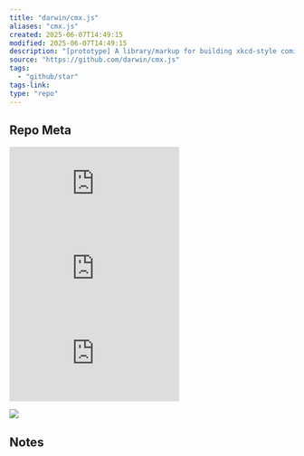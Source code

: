 ```yaml
---
title: "darwin/cmx.js"
aliases: "cmx.js"
created: 2025-06-07T14:49:15
modified: 2025-06-07T14:49:15
description: "[prototype] A library/markup for building xkcd-style comic strips"
source: "https://github.com/darwin/cmx.js"
tags:
  - "github/star"
tags-link:
type: "repo"
---
```

## Repo Meta

![](https://img.shields.io/github/stars/darwin/cmx.js?style=for-the-badge&label=stars) ![](https://img.shields.io/github/repo-size/darwin/cmx.js?style=for-the-badge&label=size) ![](https://img.shields.io/github/created-at/darwin/cmx.js?style=for-the-badge&label=since)

[![](https://github-readme-stats.vercel.app/api/pin/?username=darwin&repo=cmx.js&bg_color=00000000)](https://github.com/darwin/cmx.js)

## Notes

